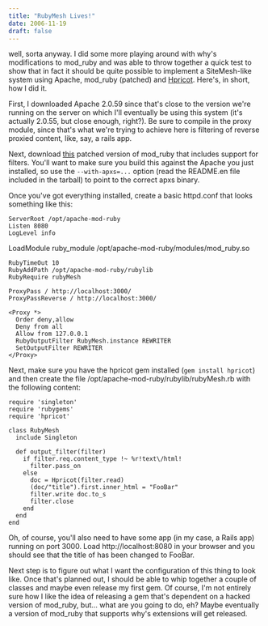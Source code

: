 ```yaml
---
title: "RubyMesh Lives!"
date: 2006-11-19
draft: false
---
```

well, sorta anyway. I did some more playing around with why's modifications to mod_ruby and was able to throw together a quick test to show that in fact it should be quite possible to implement a SiteMesh-like system using Apache, mod_ruby (patched) and [Hpricot](https://web.archive.org/web/20071226040630/http://code.whytheluckystiff.net/hpricot). Here's, in short, how I did it.

First, I downloaded Apache 2.0.59 since that's close to the version we're running on the server on which I'll eventually be using this system (it's actually 2.0.55, but close enough, right?). Be sure to compile in the proxy module, since that's what we're trying to achieve here is filtering of reverse proxied content, like, say, a rails app. 

Next, download [this](https://web.archive.org/web/20071226040630/http://whytheluckystiff.net/ruby/mod_ruby-filtered-12.27.2005.tar.gz) patched version of mod_ruby that includes support for filters. You'll want to make sure you build this against the Apache you just installed, so use the `--with-apxs=...` option (read the README.en file included in the tarball) to point to the correct apxs binary.

Once you've got everything installed, create a basic httpd.conf that looks something like this:

```
ServerRoot /opt/apache-mod-ruby
Listen 8080
LogLevel info
```

LoadModule ruby_module /opt/apache-mod-ruby/modules/mod_ruby.so

```
RubyTimeOut 10
RubyAddPath /opt/apache-mod-ruby/rubylib
RubyRequire rubyMesh

ProxyPass / http://localhost:3000/
ProxyPassReverse / http://localhost:3000/

<Proxy *>
  Order deny,allow
  Deny from all 
  Allow from 127.0.0.1
  RubyOutputFilter RubyMesh.instance REWRITER
  SetOutputFilter REWRITER
</Proxy>
```

Next, make sure you have the hpricot gem installed (`gem install hpricot`) and then create the file /opt/apache-mod-ruby/rubylib/rubyMesh.rb with the following content:

```
require 'singleton'
require 'rubygems'
require 'hpricot'

class RubyMesh
  include Singleton

  def output_filter(filter)
    if filter.req.content_type !~ %r!text\/html!
      filter.pass_on
    else
      doc = Hpricot(filter.read)
      (doc/"title").first.inner_html = "FooBar"
      filter.write doc.to_s
      filter.close
    end 
  end 
end
```

Oh, of course, you'll also need to have some app (in my case, a Rails app) running on port 3000. Load http://localhost:8080 in your browser and you should see that the title of has been changed to FooBar. 

Next step is to figure out what I want the configuration of this thing to look like. Once that's planned out, I should be able to whip together a couple of classes and maybe even release my first gem. Of course, I'm not entirely sure how I like the idea of releasing a gem that's dependent on a hacked version of mod_ruby, but... what are you going to do, eh? Maybe eventually a version of mod_ruby that supports why's extensions will get released.
